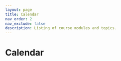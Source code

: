 ```yaml
---
layout: page
title: Calendar
nav_order: 2
nav_exclude: false
description: Listing of course modules and topics.
---
```

<link rel="stylesheet" href="/assets/css/style.css">

# Calendar

<div id= "calendar_container">
</div> 

<div class="loader" id="loader"></div>

<!-- <script type="module" src="/assets/js/calendar.js">
</script> -->
<script src="/assets/js/library.js"></script>
<script>
    library.calender("{{site.courseDetails_sheet_url}}", "{{site.announcemet_and_calender_sheet_tab}}",{{site.site_mode_isOffline}}, "{{site.announcement_and_calender_csv}}");
</script>
